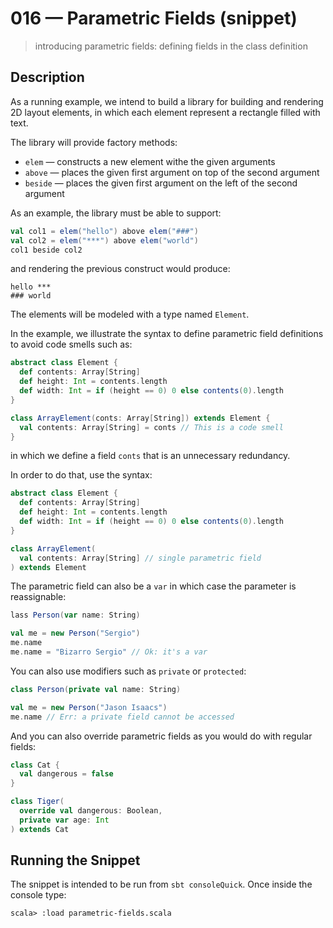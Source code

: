 # 016 &mdash; Parametric Fields (snippet)
> introducing parametric fields: defining fields in the class definition

## Description
As a running example, we intend to build a library for building and rendering 2D layout elements, in which each element represent a rectangle filled with text.

The library will provide factory methods:
+ `elem` &mdash; constructs a new element withe the given arguments
+ `above` &mdash; places the given first argument on top of the second argument
+ `beside` &mdash; places the given first argument on the left of the second argument

As an example, the library must be able to support:
```scala
val col1 = elem("hello") above elem("###")
val col2 = elem("***") above elem("world")
col1 beside col2
```

and rendering the previous construct would produce:
```
hello ***
### world
```

The elements will be modeled with a type named `Element`.

In the example, we illustrate the syntax to define parametric field definitions to avoid code smells such as:
```scala
abstract class Element {
  def contents: Array[String]
  def height: Int = contents.length
  def width: Int = if (height == 0) 0 else contents(0).length
}

class ArrayElement(conts: Array[String]) extends Element {
  val contents: Array[String] = conts // This is a code smell
}
```
in which we define a field `conts` that is an unnecessary redundancy.

In order to do that, use the syntax:
```scala
abstract class Element {
  def contents: Array[String]
  def height: Int = contents.length
  def width: Int = if (height == 0) 0 else contents(0).length
}

class ArrayElement(
  val contents: Array[String] // single parametric field
) extends Element
```

The parametric field can also be a `var` in which case the parameter is reassignable:
```scala
lass Person(var name: String)

val me = new Person("Sergio")
me.name
me.name = "Bizarro Sergio" // Ok: it's a var
```

You can also use modifiers such as `private` or `protected`:
```scala
class Person(private val name: String)

val me = new Person("Jason Isaacs")
me.name // Err: a private field cannot be accessed
```
 
And you can also override parametric fields as you would do with regular fields:
```scala
class Cat {
  val dangerous = false
}

class Tiger(
  override val dangerous: Boolean,
  private var age: Int
) extends Cat
```



## Running the Snippet
The snippet is intended to be run from `sbt consoleQuick`. Once inside the console type:
```
scala> :load parametric-fields.scala
```